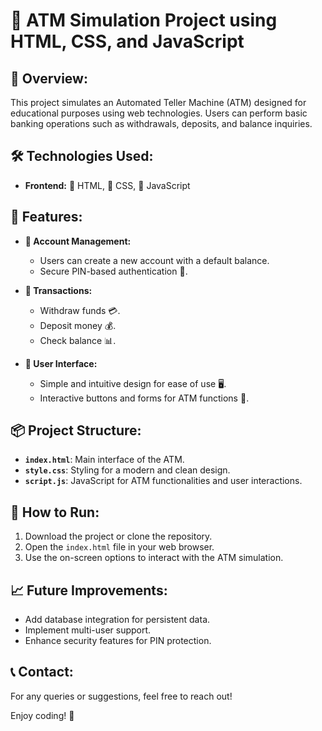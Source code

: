 # 🏧 ATM Simulation Project using HTML, CSS, and JavaScript

## 📖 Overview:
This project simulates an Automated Teller Machine (ATM) designed for educational purposes using web technologies. Users can perform basic banking operations such as withdrawals, deposits, and balance inquiries.

## 🛠️ Technologies Used:
- **Frontend:** 📏 HTML, 💅 CSS, 📱 JavaScript

## 🎯 Features:
- **🏦 Account Management:**
  - Users can create a new account with a default balance.
  - Secure PIN-based authentication 🔐.

- **💸 Transactions:**
  - Withdraw funds 💳.
  - Deposit money 💰.
  - Check balance 📊.

- **🎨 User Interface:**
  - Simple and intuitive design for ease of use 🖥️.
  - Interactive buttons and forms for ATM functions 📲.

## 📦 Project Structure:
- **`index.html`**: Main interface of the ATM.
- **`style.css`**: Styling for a modern and clean design.
- **`script.js`**: JavaScript for ATM functionalities and user interactions.

## 🚀 How to Run:
1. Download the project or clone the repository.
2. Open the `index.html` file in your web browser.
3. Use the on-screen options to interact with the ATM simulation.

## 📈 Future Improvements:
- Add database integration for persistent data.
- Implement multi-user support.
- Enhance security features for PIN protection.

## 📞 Contact:
For any queries or suggestions, feel free to reach out!

Enjoy coding! 🚀

